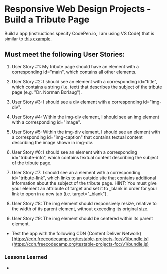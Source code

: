 # Responsive Web Design Projects - Build a Tribute Page

Build a app (instructions specify CodePen.io, I am using VS Code) that is similar to [this example](https://codepen.io/freeCodeCamp/full/zNqgVx).

## Must meet the following User Stories:

1.	User Story #1: My tribute page should have an element with a corresponding id="main", which contains all other elements.

2.	User Story #2: I should see an element with a corresponding id="title", which contains a string (i.e. text) that describes the subject of the tribute page (e.g. "Dr. Norman Borlaug").

3.	User Story #3: I should see a div element with a corresponding id="img-div".

4.	User Story #4: Within the img-div element, I should see an img element with a corresponding id="image".

5.	User Story #5: Within the img-div element, I should see an element with a corresponding id="img-caption" that contains textual content describing the image shown in img-div.

6.	User Story #6: I should see an element with a corresponding id="tribute-info", which contains textual content describing the subject of the tribute page.

7.	User Story #7: I should see an a element with a corresponding id="tribute-link", which links to an outside site that contains additional information about the subject of the tribute page. HINT: You must give your element an attribute of target and set it to _blank in order for your link to open in a new tab (i.e. target="_blank").

8.	User Story #8: The img element should responsively resize, relative to the width of its parent element, without exceeding its original size.

9.	User Story #9: The img element should be centered within its parent element.

* Test the app with the following CDN (Content Deliver Network) [https://cdn.freecodecamp.org/testable-projects-fcc/v1/bundle.js](https://cdn.freecodecamp.org/testable-projects-fcc/v1/bundle.js)

### Lessons Learned

* 
